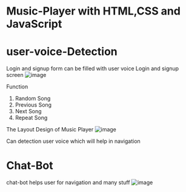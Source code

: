 # Music-Player with HTML,CSS and JavaScript
# user-voice-Detection 
Login and signup form can be filled with user voice
Login and signup screen 
![image](https://github.com/atifkhan77/Musify-HCI-semester-project/assets/90444618/b7fcbb9b-073f-4822-8164-1278681ad2a9)

Function
1) Random Song
2) Previous Song
3) Next Song
4) Repeat Song

The Layout Design of Music Player
![image](https://github.com/atifkhan77/Musify-HCI-semester-project/assets/90444618/ea8985fa-f439-4f92-858d-36a2e9c75872)

Can detection user voice which will help in navigation

# Chat-Bot
chat-bot helps user for navigation and many stuff
![image](https://github.com/atifkhan77/Musify-HCI-semester-project/assets/90444618/9e1fb47d-2e4a-49cd-82b4-a7be9f87753c)
